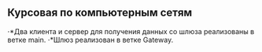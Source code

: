 ## Курсовая по компьютерным сетям

⋅*Два клиента и сервер для получения данных со шлюза реализованы в ветке main.
⋅*Шлюз реализован в ветке Gateway.
